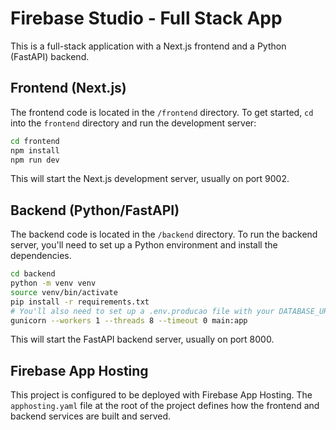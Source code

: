 # Firebase Studio - Full Stack App

This is a full-stack application with a Next.js frontend and a Python (FastAPI) backend.

## Frontend (Next.js)

The frontend code is located in the `/frontend` directory. To get started, `cd` into the `frontend` directory and run the development server:

```bash
cd frontend
npm install
npm run dev
```

This will start the Next.js development server, usually on port 9002.

## Backend (Python/FastAPI)

The backend code is located in the `/backend` directory. To run the backend server, you'll need to set up a Python environment and install the dependencies.

```bash
cd backend
python -m venv venv
source venv/bin/activate
pip install -r requirements.txt
# You'll also need to set up a .env.producao file with your DATABASE_URL
gunicorn --workers 1 --threads 8 --timeout 0 main:app
```

This will start the FastAPI backend server, usually on port 8000.

## Firebase App Hosting

This project is configured to be deployed with Firebase App Hosting. The `apphosting.yaml` file at the root of the project defines how the frontend and backend services are built and served.
